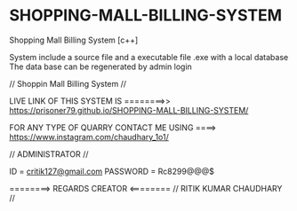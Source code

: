 # SHOPPING-MALL-BILLING-SYSTEM
Shopping Mall Billing System [c++] 

System include a source file and a executable file .exe with a local database 
The data base can be regenerated by admin login 

// Shoppin Mall Billing System  //

LIVE LINK OF THIS SYSTEM IS ========>>  https://prisoner79.github.io/SHOPPING-MALL-BILLING-SYSTEM/


FOR ANY TYPE OF QUARRY CONTACT ME USING ====>  https://www.instagram.com/chaudhary_1o1/

//  ADMINISTRATOR  //

ID = critik127@gmail.com
PASSWORD = Rc8299@$@$@$

========> REGARDS CREATOR  <========
//  RITIK KUMAR CHAUDHARY  //
